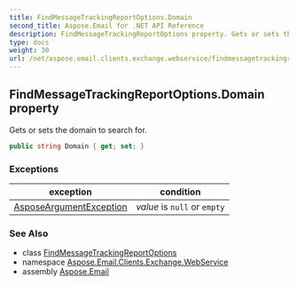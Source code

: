 ```yaml
---
title: FindMessageTrackingReportOptions.Domain
second_title: Aspose.Email for .NET API Reference
description: FindMessageTrackingReportOptions property. Gets or sets the domain to search for
type: docs
weight: 30
url: /net/aspose.email.clients.exchange.webservice/findmessagetrackingreportoptions/domain/
---
```

## FindMessageTrackingReportOptions.Domain property

Gets or sets the domain to search for.

```csharp
public string Domain { get; set; }
```

### Exceptions

| exception | condition |
| --- | --- |
| [AsposeArgumentException](../../../aspose.email/asposeargumentexception/) | *value* is `null` or `empty` |

### See Also

* class [FindMessageTrackingReportOptions](../)
* namespace [Aspose.Email.Clients.Exchange.WebService](../../findmessagetrackingreportoptions/)
* assembly [Aspose.Email](../../../)


